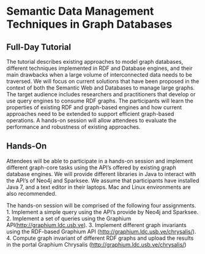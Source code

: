 Semantic Data Management Techniques in Graph Databases
======================================================

Full-Day Tutorial
-----------------

The tutorial describes existing approaches to model graph databases, different techniques implemented in RDF and Database engines, and their main drawbacks when a large volume of interconnected data needs to be traversed. We will focus on current solutions that have been proposed in the context of both the Semantic Web and Databases to manage large graphs. The target audience includes researchers and practitioners that develop or use query engines to consume RDF graphs. The participants will learn the properties of existing RDF and graph-based engines and how current approaches need to be extended to support  efficient graph-based  operations. A hands-on session will allow attendees to evaluate  the performance and robustness of existing approaches.

Hands-On
--------

Attendees will be able to participate in a hands-on session and implement different graph-core tasks using the API’s offered by existing graph database engines. We will provide different libraries in Java to interact with the API’s of Neo4j and Sparksee. We assume that participants have installed Java 7, and a text editor in their laptops. Mac and Linux environments are also recommended.     

The hands-on session will be comprised of the following four assignments. 
	1. Implement a simple query using the API’s provide by Neo4j and Sparksee.
	2. Implement a set of queries using the Graphium API(http://graphium.ldc.usb.ve).
	3. Implement different graph invariants using the RDF-based Graphium API (http://graphium.ldc.usb.ve/chrysalis/). 
	4. Compute graph invariant of different RDF graphs and upload the results in the portal Graphium Chrysalis (http://graphium.ldc.usb.ve/chrysalis/)
